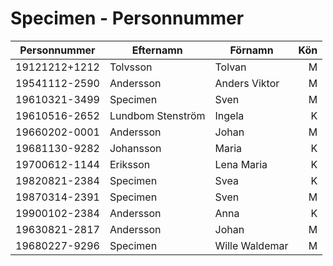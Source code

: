 # Specimen - Personnummer





| Personnummer  | Efternamn         | Förnamn        |  Kön |
| ------------- | ----------------- | -------------- | ---: |
| 19121212+1212 | Tolvsson          | Tolvan         |    M |
| 19541112-2590 | Andersson         | Anders Viktor  |    M |
| 19610321-3499 | Specimen          | Sven           |    M |
| 19610516-2652 | Lundbom Stenström | Ingela         |    K |
| 19660202-0001 | Andersson         | Johan          |    M |
| 19681130-9282 | Johansson         | Maria          |    K |
| 19700612-1144 | Eriksson          | Lena Maria     |    K |
| 19820821-2384 | Specimen          | Svea           |    K |
| 19870314-2391 | Specimen          | Sven           |    M |
| 19900102-2384 | Andersson         | Anna           |    K |
| 19630821-2817 | Andersson         | Johan          |    M |
| 19680227-9296 | Specimen          | Wille Waldemar |    M |
